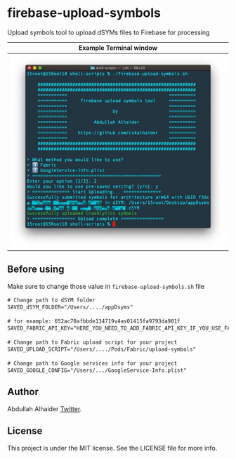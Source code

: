 # firebase-upload-symbols
Upload symbols tool to upload dSYMs files to Firebase for processing

| Example Terminal window |
| --- |
| ![](Assets/terminal_screenshot.jpg) |


## Before using

Make sure to change those value in `firebase-upload-symbols.sh` file
```shell
# Change path to dSYM folder
SAVED_dSYM_FOLDER="/Users/..../appDsyms" 

# for example: 652ac70afbbde134719v4as01415fa9793da901f
SAVED_FABRIC_API_KEY="HERE_YOU_NEED_TO_ADD_FABRIC_API_KEY_IF_YOU_USE_FABRIC" 

# Change path to Fabric upload script for your project
SAVED_UPLOAD_SCRIPT="/Users/..../Pods/Fabric/upload-symbols"

# Change path to Google services info for your project
SAVED_GOOGLE_CONFIG="/Users/.../GoogleService-Info.plist" 
```


## Author

Abdullah Alhaider [Twitter](https://twitter.com/cs4alhaider). 


## License

This project is under the MIT license. See the LICENSE file for more info.